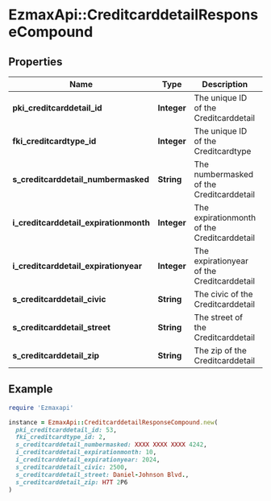 # EzmaxApi::CreditcarddetailResponseCompound

## Properties

| Name | Type | Description | Notes |
| ---- | ---- | ----------- | ----- |
| **pki_creditcarddetail_id** | **Integer** | The unique ID of the Creditcarddetail |  |
| **fki_creditcardtype_id** | **Integer** | The unique ID of the Creditcardtype |  |
| **s_creditcarddetail_numbermasked** | **String** | The numbermasked of the Creditcarddetail |  |
| **i_creditcarddetail_expirationmonth** | **Integer** | The expirationmonth of the Creditcarddetail |  |
| **i_creditcarddetail_expirationyear** | **Integer** | The expirationyear of the Creditcarddetail |  |
| **s_creditcarddetail_civic** | **String** | The civic of the Creditcarddetail |  |
| **s_creditcarddetail_street** | **String** | The street of the Creditcarddetail |  |
| **s_creditcarddetail_zip** | **String** | The zip of the Creditcarddetail |  |

## Example

```ruby
require 'Ezmaxapi'

instance = EzmaxApi::CreditcarddetailResponseCompound.new(
  pki_creditcarddetail_id: 53,
  fki_creditcardtype_id: 2,
  s_creditcarddetail_numbermasked: XXXX XXXX XXXX 4242,
  i_creditcarddetail_expirationmonth: 10,
  i_creditcarddetail_expirationyear: 2024,
  s_creditcarddetail_civic: 2500,
  s_creditcarddetail_street: Daniel-Johnson Blvd.,
  s_creditcarddetail_zip: H7T 2P6
)
```

